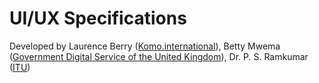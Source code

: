 # UI/UX Specifications



Developed by Laurence Berry ([Komo.international](https://komo.international/)), Betty Mwema ([Government Digital Service of the United Kingdom](https://www.gov.uk/government/organisations/government-digital-service)), Dr. P. S. Ramkumar ([ITU](https://www.itu.int/en/Pages/default.aspx))

